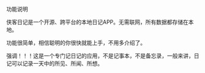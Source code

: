 ﻿功能说明

侠客日记是一个开源、跨平台的本地日记APP。无需联网，所有数据都存储在本地。

功能很简单，相信聪明的你很快就能上手，不用多介绍了。

强调！！！这是一个专门记日记的应用，不是记事本，不是备忘录，一般来讲，日记可以记录一天中的所见、所闻、所想。